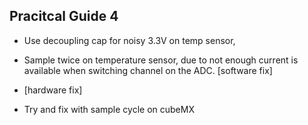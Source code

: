 ## Pracitcal Guide 4


* Use decoupling cap for noisy 3.3V on temp sensor,

* Sample twice on temperature sensor, due to not enough current is available when switching channel on the ADC. [software fix]

* [hardware fix]

* Try and fix with sample cycle on cubeMX
